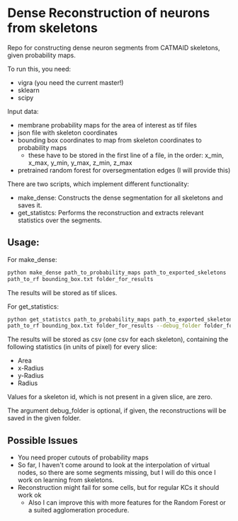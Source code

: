 # Dense Reconstruction of neurons from skeletons

Repo for constructing dense neuron segments from CATMAID skeletons, 
given probability maps.

To run this, you need: 

- vigra (you need the current master!)
- sklearn
- scipy

Input data:

- membrane probability maps for the area of interest as tif files
- json file with skeleton coordinates
- bounding box coordinates to map from skeleton coordinates to probability maps
    -  these have to be stored in the first line of a file, in the order: x_min, x_max, y_min, y_max, z_min, z_max
- pretrained random forest for oversegmentation edges (I will provide this)

There are two scripts, which implement different functionality:

* make_dense: Constructs the dense segmentation for all skeletons and saves it.
* get_statistcs: Performs the reconstruction and extracts relevant statistics over the segments.

## Usage:

For make_dense:

```bash
python make_dense path_to_probability_maps path_to_exported_skeletons
path_to_rf bounding_box.txt folder_for_results
```
The results will be stored as tif slices.


For get_statistics:

```bash
python get_statistcs path_to_probability_maps path_to_exported_skeletons
path_to_rf bounding_box.txt folder_for_results --debug_folder folder_for_images
```

The results will be stored as csv (one csv for each skeleton),
containing the following statistics (in units of pixel) for every slice:

* Area
* x-Radius
* y-Radius
* Radius

Values for a skeleton id, which is not present in a given slice, are zero.

The argument debug_folder is optional, if given, the reconstructions will be saved in the given folder.

## Possible Issues

- You need proper cutouts of probability maps
- So far, I haven't come around to look at the interpolation of virtual nodes, so there
are some segments missing, but I will do this once I work on learning from skeletons.
- Reconstruction might fail for some cells, but for regular KCs it should work ok
    - Also I can improve this with more features for the Random Forest or a suited agglomeration procedure.
